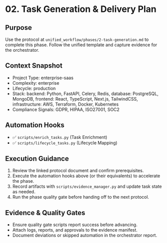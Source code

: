 # 02. Task Generation & Delivery Plan

## Purpose
Use the protocol at `unified_workflow/phases/2-task-generation.md` to complete this phase. Follow the unified template and capture evidence for the orchestrator.

## Context Snapshot
- Project Type: enterprise-saas
- Complexity: enterprise
- Lifecycle: production
- Stack: backend: Python, FastAPI, Celery, Redis, database: PostgreSQL, MongoDB, frontend: React, TypeScript, Next.js, TailwindCSS, infrastructure: AWS, Terraform, Docker, Kubernetes
- Compliance Signals: GDPR, HIPAA, ISO27001, SOC2

## Automation Hooks
- ✅ `scripts/enrich_tasks.py` (Task Enrichment)
- ✅ `scripts/lifecycle_tasks.py` (Lifecycle Mapping)

## Execution Guidance
1. Review the linked protocol document and confirm prerequisites.
2. Execute the automation hooks above (or their equivalents) to accelerate the phase.
3. Record artifacts with `scripts/evidence_manager.py` and update task state as needed.
4. Run the phase quality gate before handing off to the next protocol.

## Evidence & Quality Gates
- Ensure quality gate scripts report success before advancing.
- Attach logs, reports, and approvals to the evidence manifest.
- Document deviations or skipped automation in the orchestrator report.